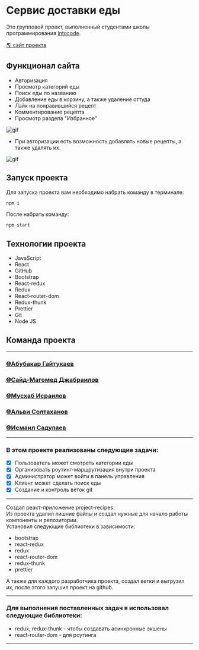 # Сервис доставки еды

<p>Это групповой проект, выполненный студентами школы программирования <a href="https://intocode.ru/" target="_blank">Intocode</a>.</p>

<p><a href="https://blooming-castle-56069.herokuapp.com/" target="_blank">🌎 сайт проекта</a></p>

## Функционал сайта

- Авторизация
- Просмотр категорий еды
- Поиск еды по названию
- Добавление еды в корзину, а также удаление оттуда
- Лайк на понравившийся рецепт
- Комментирование рецепта
- Просмотр раздела "Избранное"

![gif](https://github.com/Kharsaeva/project-recipes/blob/Aisha/IMG_1338.gif)

- При авторизации есть возможность добавлять новые рецепты, а также удалять их.

![gif](https://github.com/Kharsaeva/project-recipes/blob/Aisha/IMG_1337.gif)

## Запуск проекта

Для запуска проекта вам необходимо набрать команду в терминале:

```javascript
npm i
```

После набрать команду:

```javascript
npm start
```

## Технологии проекта

- JavaScript
- React
- GitHub
- Bootstrap
- React-redux
- Redux
- React-router-dom
- Redux-thunk
- Prettier
- Git
- Node JS

## Команда проекта

---

<h3>
  <a href="https://github.com/AbuYas7">
        🌐Абубакар Гайтукаев
  </a>
</h3>

<h3>
  <a href="https://github.com/said-mohmad">
        🌐Сайд-Магомед Джабраилов
  </a>
</h3>

<h3>
  <a href="https://github.com/zhelezobeton">
        🌐Мусхаб Исраилов
  </a>
</h3>

<h3>
  <a href="https://github.com/alvi-soltakhanov">
        🌐Альви Солтаханов
  </a>
</h3>

<h3>
  <a href="https://github.com/Sadulaev">
        🌐Исмаил Садулаев
  </a>
</h3>

---

### В этом проекте реализованы следующие задачи:

- [x] Пользователь может смотреть категории еды
- [x] Организовать роутинг-маршрутизация внутри проекта
- [x] Администратор может войти в панель управления
- [x] Клиент может сделать поиск еды
- [x] Создание и контроль веток git

---

Создал реакт-приложение project-recipes.</br>
Из проекта удалил лишние файлы и создал нужные для начало работы компоненты и репозитории.<br>
Установил следующие библиотеки в зависимости:

- bootstrap
- react-redux
- redux
- react-router-dom
- redux-thunk
- prettier

А также для каждого разработчика проекта, создал ветки и выгрузил их, после этого запушил проект на github.

---

### Для выполнения поставленных задач я использовал следующие библиотеки:

- redux, redux-thunk - чтобы создавать асинхронные экшены
- react-router-dom - для роутинга

---
